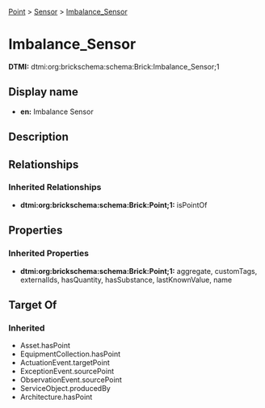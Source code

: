 [Point](../../Point.md) > [Sensor](../Sensor.md) > [Imbalance_Sensor](.)
# Imbalance_Sensor
**DTMI:** dtmi:org:brickschema:schema:Brick:Imbalance_Sensor;1
## Display name
- **en:** Imbalance Sensor
## Description
## Relationships
### Inherited Relationships
* **dtmi:org:brickschema:schema:Brick:Point;1:** isPointOf
## Properties
### Inherited Properties
* **dtmi:org:brickschema:schema:Brick:Point;1:** aggregate, customTags, externalIds, hasQuantity, hasSubstance, lastKnownValue, name
## Target Of
### Inherited
* Asset.hasPoint
* EquipmentCollection.hasPoint
* ActuationEvent.targetPoint
* ExceptionEvent.sourcePoint
* ObservationEvent.sourcePoint
* ServiceObject.producedBy
* Architecture.hasPoint

